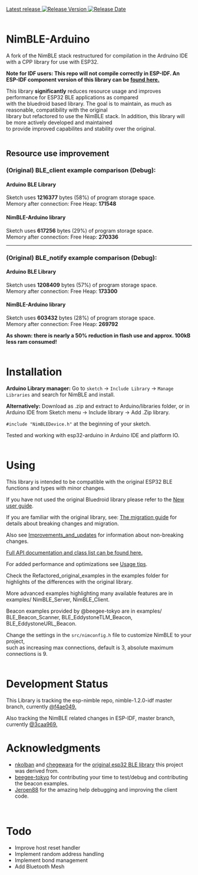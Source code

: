 [Latest release ![Release Version](https://img.shields.io/github/release/h2zero/NimBLE-Arduino.svg?style=plastic)
![Release Date](https://img.shields.io/github/release-date/h2zero/NimBLE-Arduino.svg?style=plastic)](https://github.com/h2zero/NimBLE-Arduino/releases/latest/)  
<br/>

# NimBLE-Arduino
A fork of the NimBLE stack restructured for compilation in the Ardruino IDE with a CPP library for use with ESP32.  

**Note for IDF users: This repo will not compile correctly in ESP-IDF. An ESP-IDF component version of this library can be [found here.](https://github.com/h2zero/esp-nimble-cpp)**

This library **significantly** reduces resource usage and improves performance for ESP32 BLE applications as compared    
with the bluedroid based library. The goal is to maintain, as much as reasonable, compatibility with the original   
library but refactored to use the NimBLE stack. In addition, this library will be more actively developed and maintained   
to provide improved capabilites and stability over the original.  
<br/>

## Resource use improvement

### (Original) BLE_client example comparison (Debug):
#### Arduino BLE Library   
Sketch uses **1216377** bytes (58%) of program storage space.   
Memory after connection: Free Heap: **171548**  

#### NimBLE-Arduino library
Sketch uses **617256** bytes (29%) of program storage space.   
Memory after connection: Free Heap: **270336**   
***
### (Original) BLE_notify example comparison (Debug):   
#### Arduino BLE Library
Sketch uses **1208409** bytes (57%) of program storage space.   
Memory after connection: Free Heap: **173300**   

#### NimBLE-Arduino library   
Sketch uses **603432** bytes (28%) of program storage space.   
Memory after connection: Free Heap: **269792**  

**As shown: there is nearly a 50% reduction in flash use and approx. 100kB less ram consumed!**  
<br/>

# Installation
**Arduino Library manager:** Go to `sketch` -> `Include Library` -> `Manage Libraries` and search for NimBLE and install.  

**Alternatively:** Download as .zip and extract to Arduino/libraries folder, or in Arduino IDE from Sketch menu -> Include library -> Add .Zip library.

`#include "NimBLEDevice.h"` at the beginning of your sketch.

Tested and working with esp32-arduino in Arduino IDE and platform IO.  
<br/>

# Using
This library is intended to be compatible with the original ESP32 BLE functions and types with minor changes.  

If you have not used the original Bluedroid library please refer to the [New user guide](docs/New_user_guide.md).  

If you are familiar with the original library, see: [The migration guide](docs/Migration_guide.md) for details about breaking changes and migration.  

Also see [Improvements_and_updates](docs/Improvements_and_updates.md) for information about non-breaking changes.

[Full API documentation and class list can be found here.](https://h2zero.github.io/esp-nimble-cpp/)  

For added performance and optimizations see [Usage tips](docs/Usage_tips.md).

Check the Refactored_original_examples in the examples folder for highlights of the differences with the original library.

More advanced examples highlighting many available features are in examples/ NimBLE_Server, NimBLE_Client.

Beacon examples provided by @beegee-tokyo are in examples/ BLE_Beacon_Scanner, BLE_EddystoneTLM_Beacon, BLE_EddystoneURL_Beacon.   

Change the settings in the `src/nimconfig.h` file to customize NimBLE to your project,  
such as increasing max connections, default is 3, absolute maximum connections is 9.  
<br/>

# Development Status
This Library is tracking the esp-nimble repo, nimble-1.2.0-idf master branch, currently [@f4ae049.](https://github.com/espressif/esp-nimble)  

Also tracking the NimBLE related changes in ESP-IDF, master branch, currently [@3caa969.](https://github.com/espressif/esp-idf/tree/master/components/bt/host/nimble) 
<br/>

# Acknowledgments
* [nkolban](https://github.com/nkolban) and [chegewara](https://github.com/chegewara) for the [original esp32 BLE library](https://github.com/nkolban/esp32-snippets/tree/master/cpp_utils) this project was derived from.
* [beegee-tokyo](https://github.com/beegee-tokyo) for contributing your time to test/debug and contributing the beacon examples.
* [Jeroen88](https://github.com/Jeroen88) for the amazing help debugging and improving the client code.  
<br/>  

# Todo
- Improve host reset handler
- Implement random address handling
- Implement bond management
- Add Bluetooth Mesh
<br/>  
